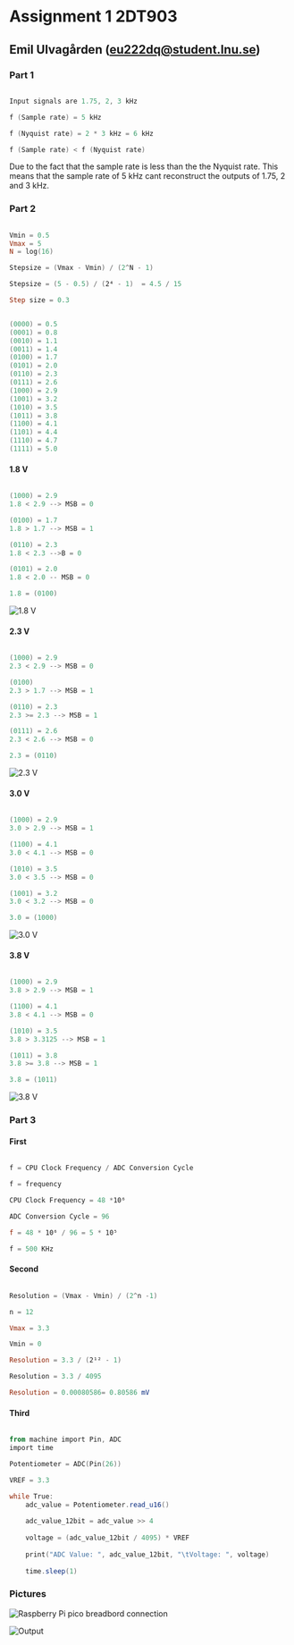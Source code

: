 # Assignment 1 2DT903

## Emil Ulvagården (eu222dq@student.lnu.se)

### Part 1

```Powershell

Input signals are 1.75, 2, 3 kHz

f (Sample rate) = 5 kHz

f (Nyquist rate) = 2 * 3 kHz = 6 kHz

f (Sample rate) < f (Nyquist rate)

```

Due to the fact that the sample rate is less than the the Nyquist rate. This means that the sample rate of 5 kHz cant reconstruct the outputs of 1.75, 2 and 3 kHz. 

### Part 2

```Powershell

Vmin = 0.5
Vmax = 5
N = log(16)

Stepsize = (Vmax - Vmin) / (2^N - 1) 

Stepsize = (5 - 0.5) / (2⁴ - 1)  = 4.5 / 15

Step size = 0.3

```

```Powershell

(0000) = 0.5
(0001) = 0.8
(0010) = 1.1
(0011) = 1.4
(0100) = 1.7
(0101) = 2.0
(0110) = 2.3
(0111) = 2.6
(1000) = 2.9
(1001) = 3.2
(1010) = 3.5
(1011) = 3.8
(1100) = 4.1
(1101) = 4.4
(1110) = 4.7
(1111) = 5.0

```

#### 1.8 V

```Powershell

(1000) = 2.9
1.8 < 2.9 --> MSB = 0

(0100) = 1.7
1.8 > 1.7 --> MSB = 1

(0110) = 2.3
1.8 < 2.3 -->B = 0

(0101) = 2.0
1.8 < 2.0 -- MSB = 0

1.8 = (0100)

```

![1.8 V](.\Pic\1_8.jpg)

#### 2.3 V

```Powershell

(1000) = 2.9
2.3 < 2.9 --> MSB = 0

(0100)
2.3 > 1.7 --> MSB = 1

(0110) = 2.3
2.3 >= 2.3 --> MSB = 1

(0111) = 2.6
2.3 < 2.6 --> MSB = 0

2.3 = (0110)

```

![2.3 V](.\Pic\2_3.jpg)

#### 3.0 V

```Powershell

(1000) = 2.9
3.0 > 2.9 --> MSB = 1

(1100) = 4.1
3.0 < 4.1 --> MSB = 0

(1010) = 3.5
3.0 < 3.5 --> MSB = 0

(1001) = 3.2
3.0 < 3.2 --> MSB = 0

3.0 = (1000)

```

![3.0 V](.\Pic\3_0.jpg)

#### 3.8 V

```Powershell

(1000) = 2.9
3.8 > 2.9 --> MSB = 1

(1100) = 4.1
3.8 < 4.1 --> MSB = 0

(1010) = 3.5
3.8 > 3.3125 --> MSB = 1

(1011) = 3.8
3.8 >= 3.8 --> MSB = 1

3.8 = (1011) 

```

![3.8 V](.\Pic\3_8.jpg)

### Part 3

#### First

```Powershell

f = CPU Clock Frequency / ADC Conversion Cycle

f = frequency

CPU Clock Frequency = 48 *10⁶

ADC Conversion Cycle = 96

f = 48 * 10⁶ / 96 = 5 * 10⁵

f = 500 KHz
```

#### Second

```Powershell

Resolution = (Vmax - Vmin) / (2^n -1)

n = 12

Vmax = 3.3 

Vmin = 0

Resolution = 3.3 / (2¹² - 1)

Resolution = 3.3 / 4095

Resolution = 0.00080586= 0.80586 mV 

```

#### Third

```Powershell

from machine import Pin, ADC
import time

Potentiometer = ADC(Pin(26))

VREF = 3.3

while True:
    adc_value = Potentiometer.read_u16()
    
    adc_value_12bit = adc_value >> 4
    
    voltage = (adc_value_12bit / 4095) * VREF
    
    print("ADC Value: ", adc_value_12bit, "\tVoltage: ", voltage)
    
    time.sleep(1)

```

### Pictures

![Raspberry Pi pico breadbord connection](.\Pic\Raspberry_pi_board.jpg)

![Output](.\Pic\Output.jpg)

